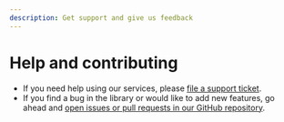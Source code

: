 ```yaml
---
description: Get support and give us feedback
---
```


# Help and contributing

- If you need help using our services, please [file a support ticket](https://support.emnify.com/hc/en-us/requests/new).
- If you find a bug in the library or would like to add new features, go ahead and [open issues or pull requests in our GitHub repository](https://github.com/emnify/emnify-sdk-java).
